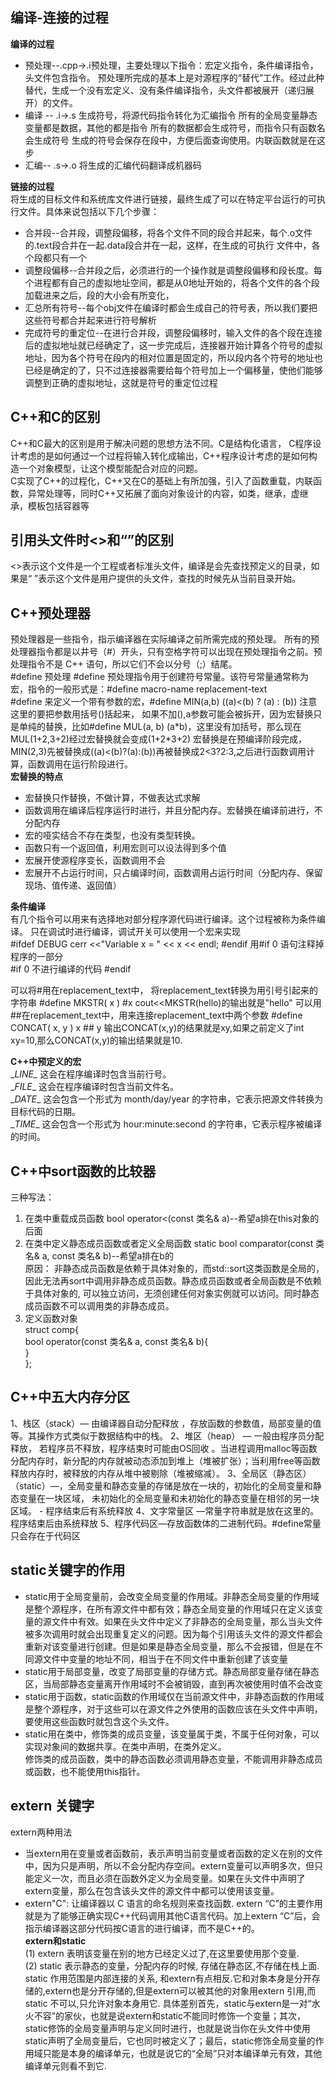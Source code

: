 ## 编译-连接的过程
**编译的过程**
* 预处理--.cpp->.i预处理，主要处理以下指令：宏定义指令，条件编译指令，头文件包含指令。 预处理所完成的基本上是对源程序的“替代”工作。经过此种替代，生成一个没有宏定义、没有条件编译指令，头文件都被展开（递归展开）的文件。
* 编译 -- .i->.s 生成符号，将源代码指令转化为汇编指令 
所有的全局变量静态变量都是数据，其他的都是指令
所有的数据都会生成符号，而指令只有函数名会生成符号
生成的符号会保存在段中，方便后面查询使用。内联函数就是在这步
* 汇编-- .s->.o 将生成的汇编代码翻译成机器码  

**链接的过程**  
将生成的目标文件和系统库文件进行链接，最终生成了可以在特定平台运行的可执行文件。具体来说包括以下几个步骤：
* 合并段--合并段，调整段偏移，将各个文件不同的段合并起来，每个.o文件的.text段合并在一起.data段合并在一起，这样，在生成的可执行 文件中，各个段都只有一个
* 调整段偏移--合并段之后，必须进行的一个操作就是调整段偏移和段长度。每个进程都有自己的虚拟地址空间，都是从0地址开始的，将各个文件的各个段加载进来之后，段的大小会有所变化，
* 汇总所有符号--每个obj文件在编译时都会生成自己的符号表，所以我们要把这些符号都合并起来进行符号解析
* 完成符号的重定位--在进行合并段，调整段偏移时，输入文件的各个段在连接后的虚拟地址就已经确定了，这一步完成后，连接器开始计算各个符号的虚拟地址，因为各个符号在段内的相对位置是固定的，所以段内各个符号的地址也已经是确定的了，只不过连接器需要给每个符号加上一个偏移量，使他们能够调整到正确的虚拟地址，这就是符号的重定位过程  

## C++和C的区别
C++和C最大的区别是用于解决问题的思想方法不同。C是结构化语言， C程序设计考虑的是如何通过一个过程将输入转化成输出，C++程序设计考虑的是如何构造一个对象模型，让这个模型能配合对应的问题。  
C实现了C++的过程化，C++又在C的基础上有所加强，引入了函数重载，内联函数，异常处理等，同时C++又拓展了面向对象设计的内容，如类，继承，虚继承，模板包括容器等

## 引用头文件时<>和“”的区别
<>表示这个文件是一个工程或者标准头文件，编译是会先查找预定义的目录，如果是“ ”表示这个文件是用户提供的头文件，查找的时候先从当前目录开始。  
 
## C++预处理器  
预处理器是一些指令，指示编译器在实际编译之前所需完成的预处理。 
所有的预处理器指令都是以井号（#）开头，只有空格字符可以出现在预处理指令之前。预处理指令不是 C++ 语句，所以它们不会以分号（;）结尾。  
#define 预处理
#define 预处理指令用于创建符号常量。该符号常量通常称为宏，指令的一般形式是：#define macro-name replacement-text  
#define 来定义一个带有参数的宏，#define MIN(a,b) ((a)<(b) ? (a) : (b)) 注意这里的要把参数用括号()括起来， 如果不加(),a参数可能会被拆开，因为宏替换只是单纯的替换，比如#define MUL(a, b) (a\*b)，这里没有加括号，那么现在MUL(1+2,3+2)经过宏替换就会变成(1+2\*3+2)
宏替换是在预编译阶段完成，MIN(2,3)先被替换成((a)<(b)?(a):(b))再被替换成2<3?2:3,之后进行函数调用计算，函数调用在运行阶段进行。   
**宏替换的特点**
* 宏替换只作替换，不做计算，不做表达式求解
* 函数调用在编译后程序运行时进行，并且分配内存。宏替换在编译前进行，不分配内存
* 宏的哑实结合不存在类型，也没有类型转换。
* 函数只有一个返回值，利用宏则可以设法得到多个值
* 宏展开使源程序变长，函数调用不会
* 宏展开不占运行时间，只占编译时间，函数调用占运行时间（分配内存、保留现场、值传递、返回值）

**条件编译**  
有几个指令可以用来有选择地对部分程序源代码进行编译。这个过程被称为条件编译。
只在调试时进行编译，调试开关可以使用一个宏来实现  
#ifdef DEBUG
   cerr <<"Variable x = " << x << endl;
#endif
用#if 0 语句注释掉程序的一部分  
#if 0
   不进行编译的代码
#endif  

可以将#用在replacement_text中， 将replacement_text转换为用引号引起来的字符串 #define MKSTR( x ) #x cout<<MKSTR(hello)的输出就是"hello"
可以用##在replacement_text中，用来连接replacement_text中两个参数 #define CONCAT( x, y )  x ## y   输出CONCAT(x,y)的结果就是xy,如果之前定义了int xy=10,那么CONCAT(x,y)的输出结果就是10.  

**C++中预定义的宏**  
\__LINE\__	这会在程序编译时包含当前行号。  
\__FILE__	这会在程序编译时包含当前文件名。  
\__DATE__	这会包含一个形式为 month/day/year 的字符串，它表示把源文件转换为目标代码的日期。  
\__TIME__	这会包含一个形式为 hour:minute:second 的字符串，它表示程序被编译的时间。

## C++中sort函数的比较器  
三种写法：
1. 在类中重载成员函数 bool operator<(const 类名& a)--希望a排在this对象的后面
2. 在类中定义静态成员函数或者定义全局函数 static bool comparator(const 类名& a, const 类名& b)--希望a排在b的  
原因： 非静态成员函数是依赖于具体对象的，而std::sort这类函数是全局的，因此无法再sort中调用非静态成员函数。静态成员函数或者全局函数是不依赖于具体对象的, 可以独立访问，无须创建任何对象实例就可以访问。同时静态成员函数不可以调用类的非静态成员。  
3. 定义函数对象   
struct comp{  
    bool operator(const 类名& a, const 类名& b){  
    }  
};  

## C++中五大内存分区  
1、栈区（stack）— 由编译器自动分配释放 ，存放函数的参数值，局部变量的值等。其操作方式类似于数据结构中的栈。 
2、堆区（heap） — 一般由程序员分配释放， 若程序员不释放，程序结束时可能由OS回收 。当进程调用malloc等函数分配内存时，新分配的内存就被动态添加到堆上（堆被扩张）；当利用free等函数释放内存时，被释放的内存从堆中被剔除（堆被缩减）。
3、全局区（静态区）（static）—，全局变量和静态变量的存储是放在一块的，初始化的全局变量和静态变量在一块区域， 未初始化的全局变量和未初始化的静态变量在相邻的另一块区域。 - 程序结束后有系统释放 
4、文字常量区 —常量字符串就是放在这里的。 程序结束后由系统释放 
5、程序代码区—存放函数体的二进制代码。#define常量只会存在于代码区  

## static关键字的作用  
* static用于全局变量前，会改变全局变量的作用域。非静态全局变量的作用域是整个源程序，在所有源文件中都有效；静态全局变量的作用域只在定义该变量的源文件中有效。如果在头文件中定义了非静态的全局变量，那么当头文件被多次调用时就会出现重复定义的问题。因为每个引用该头文件的源文件都会重新对该变量进行创建。但是如果是静态全局变量，那么不会报错，但是在不同源文件中变量的地址不同，相当于在不同文件中重新创建了该变量  
* static用于局部变量，改变了局部变量的存储方式。静态局部变量存储在静态区，当局部静态变量离开作用域时不会被销毁，直到再次被使用时值不会改变  
* static用于函数，static函数的作用域仅在当前源文件中，非静态函数的作用域是整个源程序，对于这些可以在源文件之外使用的函数应该在头文件中声明，要使用这些函数时就包含这个头文件。  
* static用在类中，修饰类的成员变量，该变量属于类，不属于任何对象，可以实现对象间的数据共享。在类中声明，在类外定义。  
  修饰类的成员函数，类中的静态函数必须调用静态变量，不能调用非静态成员或函数，也不能使用this指针。  
  
## extern 关键字
extern两种用法  
* 当extern用在变量或者函数前，表示声明当前变量或者函数的定义在别的文件中，因为只是声明，所以不会分配内存空间。extern变量可以声明多次，但只能定义一次，而且必须在函数外定义为全局变量。如果在头文件中声明了extern变量，那么在包含该头文件的源文件中都可以使用该变量。  
* extern"C": 让编译器以 C 语言的命名规则来查找函数. extern “C”的主要作用就是为了能够正确实现C++代码调用其他C语言代码。加上extern “C”后，会指示编译器这部分代码按C语言的进行编译，而不是C++的。  
**extern和static**  
 (1) extern 表明该变量在别的地方已经定义过了,在这里要使用那个变量.  
 (2) static 表示静态的变量，分配内存的时候, 存储在静态区,不存储在栈上面.  
    static 作用范围是内部连接的关系, 和extern有点相反.它和对象本身是分开存储的,extern也是分开存储的,但是extern可以被其他的对象用extern 引用,而static 不可以,只允许对象本身用它. 具体差别首先，static与extern是一对“水火不容”的家伙，也就是说extern和static不能同时修饰一个变量；其次，static修饰的全局变量声明与定义同时进行，也就是说当你在头文件中使用static声明了全局变量后，它也同时被定义了；最后，static修饰全局变量的作用域只能是本身的编译单元，也就是说它的“全局”只对本编译单元有效，其他编译单元则看不到它.
